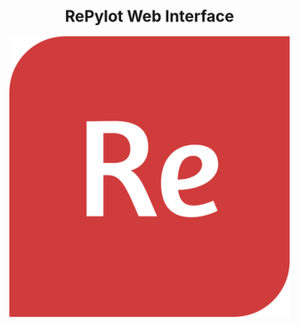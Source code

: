 <h1 align="center">RePylot Web Interface</h1>
<p align="center"><img src="resources/repylot_logo.png"></p>
